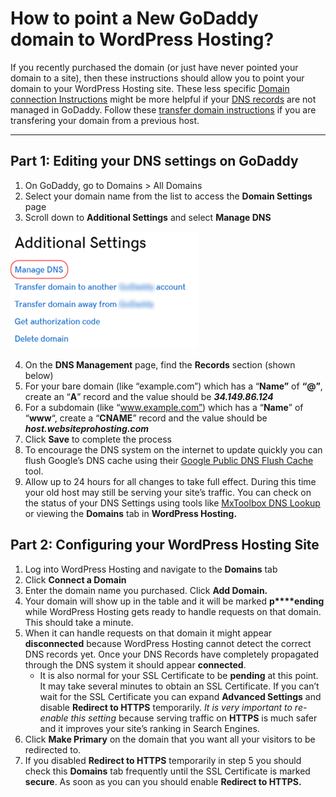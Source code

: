 # How to point a New GoDaddy domain to WordPress Hosting?
If you recently purchased the domain (or just have never pointed your domain to a site), then these instructions should allow you to point your domain to your WordPress Hosting site. These less specific [Domain connection Instructions](./connect-custom-domain.md) might be more helpful if your [DNS records](./what-are-dns-records.md) are not managed in GoDaddy. Follow these [transfer domain instructions](./existing-godaddy-domain.md) if you are transfering your domain from a previous host.

* * *

Part 1: Editing your DNS settings on GoDaddy
--------------------------------------------

1.  On GoDaddy, go to Domains > All Domains
2.  Select your domain name from the list to access the **Domain Settings** page
3.  Scroll down to **Additional Settings** and select **Manage DNS**

![](../img/dns-additional-settings.png)

4.  On the **DNS Management** page, find the **Records** section (shown below)
5.  For your bare domain (like “example.com”) which has a “**Name”** of **“@”**, create an “**A**” record and the value should be **_34.149.86.124_**
6.  For a subdomain (like “www.example.com”) which has a “**Name**” of “**www**“, create a “**CNAME**” record and the value should be **_host.websiteprohosting.com_**
7.  Click **Save** to complete the process
8.  To encourage the DNS system on the internet to update quickly you can flush Google’s DNS cache using their [Google Public DNS Flush Cache](https://developers.google.com/speed/public-dns/cache) tool.
9.  Allow up to 24 hours for all changes to take full effect. During this time your old host may still be serving your site’s traffic. You can check on the status of your DNS Settings using tools like [MxToolbox DNS Lookup](https://mxtoolbox.com/DNSLookup.aspx) or viewing the **Domains** tab in **WordPress Hosting.**

Part 2: Configuring your WordPress Hosting Site
-----------------------------------------

1.  Log into WordPress Hosting and navigate to the **Domains** tab
2.  Click **Connect a Domain**
3.  Enter the domain name you purchased. Click **Add Domain.**
4.  Your domain will show up in the table and it will be marked **p****ending** while WordPress Hosting gets ready to handle requests on that domain. This should take a minute.
5.  When it can handle requests on that domain it might appear **disconnected** because WordPress Hosting cannot detect the correct DNS records yet. Once your DNS Records have completely propagated through the DNS system it should appear **connected**.
    *   It is also normal for your SSL Certificate to be **pending** at this point. It may take several minutes to obtain an SSL Certificate. If you can’t wait for the SSL Certificate you can expand **Advanced Settings** and disable **Redirect to HTTPS** temporarily. _It is very important to re-enable this setting_ because serving traffic on **HTTPS** is much safer and it improves your site’s ranking in Search Engines.
6.  Click **Make Primary** on the domain that you want all your visitors to be redirected to.
7.  If you disabled **Redirect to HTTPS** temporarily in step 5 you should check this **Domains** tab frequently until the SSL Certificate is marked **secure**. As soon as you can you should enable **Redirect to HTTPS.**